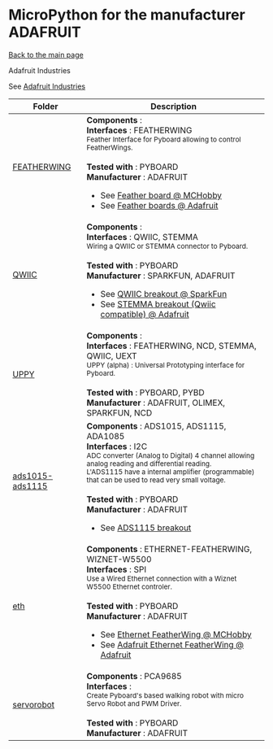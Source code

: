 # MicroPython for the manufacturer ADAFRUIT
[Back to the main page](../../readme.md)

Adafruit Industries

See
[Adafruit Industries](https://www.adafruit.com/)
<table>
<thead>
  <th>Folder</th><th>Description</th>
</thead>
<tbody>
  <tr><td><a href="../../../../tree/master/FEATHERWING">FEATHERWING</a></td>
      <td><strong>Components</strong> : <br />
      <strong>Interfaces</strong> : FEATHERWING<br />
<small>Feather Interface for Pyboard allowing to control FeatherWings.</small><br/><br />
      <strong>Tested with</strong> : PYBOARD<br />
      <strong>Manufacturer</strong> : ADAFRUIT<br />
<ul>
<li>See <a href="https://shop.mchobby.be/fr/87-feather-adafruit">Feather board @ MCHobby</a></li>
<li>See <a href="https://www.adafruit.com/category/943">Feather boards @ Adafruit</a></li>
</ul>
      </td>
  </tr>
  <tr><td><a href="../../../../tree/master/QWIIC">QWIIC</a></td>
      <td><strong>Components</strong> : <br />
      <strong>Interfaces</strong> : QWIIC, STEMMA<br />
<small>Wiring a QWIIC or STEMMA connector to Pyboard.</small><br/><br />
      <strong>Tested with</strong> : PYBOARD<br />
      <strong>Manufacturer</strong> : SPARKFUN, ADAFRUIT<br />
<ul>
<li>See <a href="https://www.sparkfun.com/qwiic">QWIIC breakout @ SparkFun</a></li>
<li>See <a href="https://www.adafruit.com/category/1005">STEMMA breakout (Qwiic compatible) @ Adafruit</a></li>
</ul>
      </td>
  </tr>
  <tr><td><a href="../../../../tree/master/UPPY">UPPY</a></td>
      <td><strong>Components</strong> : <br />
      <strong>Interfaces</strong> : FEATHERWING, NCD, STEMMA, QWIIC, UEXT<br />
<small>UPPY (alpha) : Universal Prototyping interface for Pyboard.</small><br/><br />
      <strong>Tested with</strong> : PYBOARD, PYBD<br />
      <strong>Manufacturer</strong> : ADAFRUIT, OLIMEX, SPARKFUN, NCD<br />
      </td>
  </tr>
  <tr><td><a href="../../../../tree/master/ads1015-ads1115">ads1015-ads1115</a></td>
      <td><strong>Components</strong> : ADS1015, ADS1115, ADA1085<br />
      <strong>Interfaces</strong> : I2C<br />
<small>ADC converter (Analog to Digital) 4 channel allowing analog reading and differential reading.<br />L'ADS1115 have a internal amplifier (programmable) that can be used to read very small voltage.</small><br/><br />
      <strong>Tested with</strong> : PYBOARD<br />
      <strong>Manufacturer</strong> : ADAFRUIT<br />
<ul>
<li>See <a href="https://shop.mchobby.be/breakout/362-ads1115-convertisseur-adc-16bits-i2c-3232100003620-adafruit.html">ADS1115 breakout</a></li>
</ul>
      </td>
  </tr>
  <tr><td><a href="../../../../tree/master/eth">eth</a></td>
      <td><strong>Components</strong> : ETHERNET-FEATHERWING, WIZNET-W5500<br />
      <strong>Interfaces</strong> : SPI<br />
<small>Use a Wired Ethernet connection with a Wiznet W5500 Ethernet controler.</small><br/><br />
      <strong>Tested with</strong> : PYBOARD<br />
      <strong>Manufacturer</strong> : ADAFRUIT<br />
<ul>
<li>See <a href="https://shop.mchobby.be/fr/feather-adafruit/957-feather-ethernet-wing-3232100009578-adafruit.html">Ethernet FeatherWing @ MCHobby</a></li>
<li>See <a href="https://www.adafruit.com/product/3201">Adafruit Ethernet FeatherWing @ Adafruit</a></li>
</ul>
      </td>
  </tr>
  <tr><td><a href="../../../../tree/master/servorobot">servorobot</a></td>
      <td><strong>Components</strong> : PCA9685<br />
      <strong>Interfaces</strong> : <br />
<small>Create Pyboard's based walking robot with micro Servo Robot and PWM Driver.</small><br/><br />
      <strong>Tested with</strong> : PYBOARD<br />
      <strong>Manufacturer</strong> : ADAFRUIT<br />
      </td>
  </tr>
</tbody>
</table>
